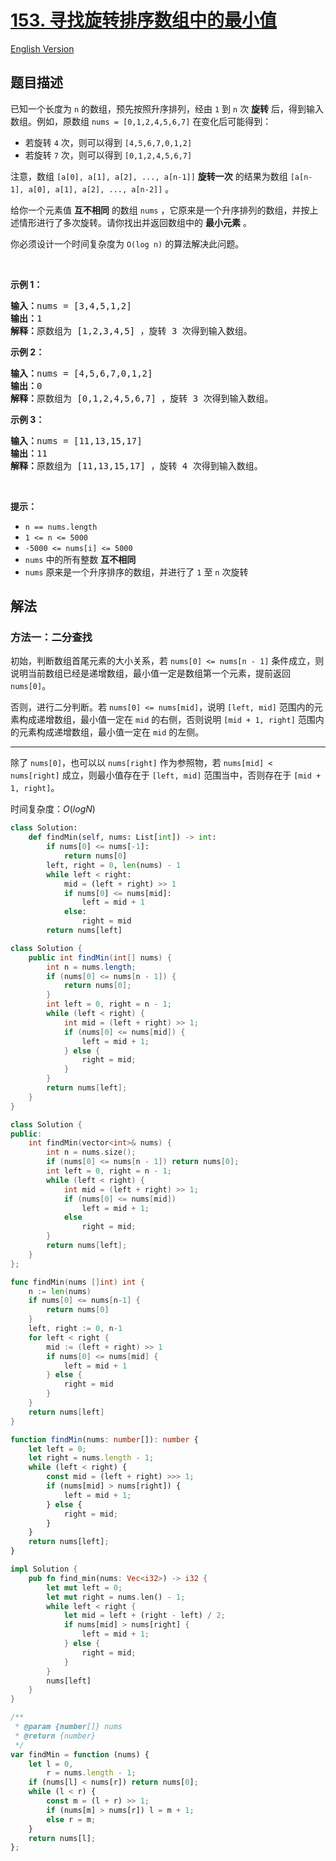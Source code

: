 # [153. 寻找旋转排序数组中的最小值](https://leetcode.cn/problems/find-minimum-in-rotated-sorted-array)

[English Version](/solution/0100-0199/0153.Find%20Minimum%20in%20Rotated%20Sorted%20Array/README_EN.md)

<!-- tags:数组,二分查找 -->

<!-- difficulty:中等 -->

## 题目描述

<!-- 这里写题目描述 -->

已知一个长度为 <code>n</code> 的数组，预先按照升序排列，经由 <code>1</code> 到 <code>n</code> 次 <strong>旋转</strong> 后，得到输入数组。例如，原数组 <code>nums = [0,1,2,4,5,6,7]</code> 在变化后可能得到：

<ul>
	<li>若旋转 <code>4</code> 次，则可以得到 <code>[4,5,6,7,0,1,2]</code></li>
	<li>若旋转 <code>7</code> 次，则可以得到 <code>[0,1,2,4,5,6,7]</code></li>
</ul>

<p>注意，数组 <code>[a[0], a[1], a[2], ..., a[n-1]]</code> <strong>旋转一次</strong> 的结果为数组 <code>[a[n-1], a[0], a[1], a[2], ..., a[n-2]]</code> 。</p>

<p>给你一个元素值 <strong>互不相同</strong> 的数组 <code>nums</code> ，它原来是一个升序排列的数组，并按上述情形进行了多次旋转。请你找出并返回数组中的 <strong>最小元素</strong> 。</p>

<p>你必须设计一个时间复杂度为&nbsp;<code>O(log n)</code> 的算法解决此问题。</p>

<p>&nbsp;</p>

<p><strong>示例 1：</strong></p>

<pre>
<strong>输入：</strong>nums = [3,4,5,1,2]
<strong>输出：</strong>1
<strong>解释：</strong>原数组为 [1,2,3,4,5] ，旋转 3 次得到输入数组。
</pre>

<p><strong>示例 2：</strong></p>

<pre>
<strong>输入：</strong>nums = [4,5,6,7,0,1,2]
<strong>输出：</strong>0
<strong>解释：</strong>原数组为 [0,1,2,4,5,6,7] ，旋转 3 次得到输入数组。
</pre>

<p><strong>示例 3：</strong></p>

<pre>
<strong>输入：</strong>nums = [11,13,15,17]
<strong>输出：</strong>11
<strong>解释：</strong>原数组为 [11,13,15,17] ，旋转 4 次得到输入数组。
</pre>

<p>&nbsp;</p>

<p><strong>提示：</strong></p>

<ul>
	<li><code>n == nums.length</code></li>
	<li><code>1 &lt;= n &lt;= 5000</code></li>
	<li><code>-5000 &lt;= nums[i] &lt;= 5000</code></li>
	<li><code>nums</code> 中的所有整数 <strong>互不相同</strong></li>
	<li><code>nums</code> 原来是一个升序排序的数组，并进行了 <code>1</code> 至 <code>n</code> 次旋转</li>
</ul>

## 解法

### 方法一：二分查找

初始，判断数组首尾元素的大小关系，若 `nums[0] <= nums[n - 1]` 条件成立，则说明当前数组已经是递增数组，最小值一定是数组第一个元素，提前返回 `nums[0]`。

否则，进行二分判断。若 `nums[0] <= nums[mid]`，说明 `[left, mid]` 范围内的元素构成递增数组，最小值一定在 `mid` 的右侧，否则说明 `[mid + 1, right]` 范围内的元素构成递增数组，最小值一定在 `mid` 的左侧。

---

除了 `nums[0]`，也可以以 `nums[right]` 作为参照物，若 `nums[mid] < nums[right]` 成立，则最小值存在于 `[left, mid]` 范围当中，否则存在于 `[mid + 1, right]`。

时间复杂度：$O(logN)$

<!-- tabs:start -->

```python
class Solution:
    def findMin(self, nums: List[int]) -> int:
        if nums[0] <= nums[-1]:
            return nums[0]
        left, right = 0, len(nums) - 1
        while left < right:
            mid = (left + right) >> 1
            if nums[0] <= nums[mid]:
                left = mid + 1
            else:
                right = mid
        return nums[left]
```

```java
class Solution {
    public int findMin(int[] nums) {
        int n = nums.length;
        if (nums[0] <= nums[n - 1]) {
            return nums[0];
        }
        int left = 0, right = n - 1;
        while (left < right) {
            int mid = (left + right) >> 1;
            if (nums[0] <= nums[mid]) {
                left = mid + 1;
            } else {
                right = mid;
            }
        }
        return nums[left];
    }
}
```

```cpp
class Solution {
public:
    int findMin(vector<int>& nums) {
        int n = nums.size();
        if (nums[0] <= nums[n - 1]) return nums[0];
        int left = 0, right = n - 1;
        while (left < right) {
            int mid = (left + right) >> 1;
            if (nums[0] <= nums[mid])
                left = mid + 1;
            else
                right = mid;
        }
        return nums[left];
    }
};
```

```go
func findMin(nums []int) int {
	n := len(nums)
	if nums[0] <= nums[n-1] {
		return nums[0]
	}
	left, right := 0, n-1
	for left < right {
		mid := (left + right) >> 1
		if nums[0] <= nums[mid] {
			left = mid + 1
		} else {
			right = mid
		}
	}
	return nums[left]
}
```

```ts
function findMin(nums: number[]): number {
    let left = 0;
    let right = nums.length - 1;
    while (left < right) {
        const mid = (left + right) >>> 1;
        if (nums[mid] > nums[right]) {
            left = mid + 1;
        } else {
            right = mid;
        }
    }
    return nums[left];
}
```

```rust
impl Solution {
    pub fn find_min(nums: Vec<i32>) -> i32 {
        let mut left = 0;
        let mut right = nums.len() - 1;
        while left < right {
            let mid = left + (right - left) / 2;
            if nums[mid] > nums[right] {
                left = mid + 1;
            } else {
                right = mid;
            }
        }
        nums[left]
    }
}
```

```js
/**
 * @param {number[]} nums
 * @return {number}
 */
var findMin = function (nums) {
    let l = 0,
        r = nums.length - 1;
    if (nums[l] < nums[r]) return nums[0];
    while (l < r) {
        const m = (l + r) >> 1;
        if (nums[m] > nums[r]) l = m + 1;
        else r = m;
    }
    return nums[l];
};
```

<!-- tabs:end -->

<!-- end -->
